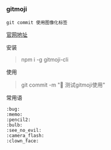 ### gitmoji 

    git commit 使用图像化标签

[官网地址](https://gitmoji.carloscuesta.me/)

安装
>npm i -g gitmoji-cli

使用
>git commit -m ":memo: 测试gitmoji使用"

常用语

    :bug:
    :memo:
    :pencil2:
    :bulb:
    :see_no_evil:
    :camera_flash:
    :clown_face: